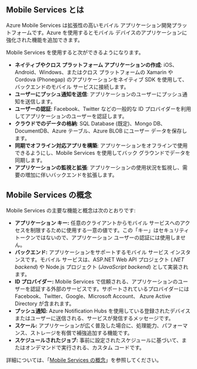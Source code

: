 ## <a name="what-is"></a>Mobile Services とは

Azure Mobile Services は拡張性の高いモバイル アプリケーション開発プラットフォームです。Azure を使用するとモバイル デバイスのアプリケーションに強化された機能を追加できます。

Mobile Services を使用すると次ができるようになります。

+ **ネイティブやクロス プラットフォーム アプリケーションの作成**: iOS、Android、Windows、またはクロス プラットフォームの Xamarin や Cordova (Phonegap) のアプリケーションをネイティブ SDK を使用して、バックエンドのモバイル サービスに接続します。  
+ **ユーザーにプッシュ通知を送信**: アプリケーションのユーザーにプッシュ通知を送信します。
+ **ユーザーの認証**: Facebook、Twitter などの一般的な ID プロバイダーを利用してアプリケーションのユーザーを認証します。
+ **クラウドでのデータの格納**: SQL Database (既定)、Mongo DB、DocumentDB、Azure テーブル、Azure BLOB にユーザー データを保存します。 
+ **同期でオフライン対応アプリを構築**: アプリケーションをオフラインで使用できるようにし、Mobile Services を使用してバック グラウンドでデータを同期します。
+ **アプリケーションの監視と拡張**: アプリケーションの使用状況を監視し、需要の増加に伴いバックエンドを拡張します。 

## <a name="concepts"></a>Mobile Services の概念

Mobile Services の主要な機能と概念は次のとおりです:

+ **アプリケーション キー:** 任意のクライアントからモバイル サービスへのアクセスを制限するために使用する一意の値です。この「キー」はセキュリティ トークンではないので、アプリケーション ユーザーの認証には使用しません。    
+ **バックエンド:** アプリケーションをサポートするモバイル サービス インスタンスです。モバイル サービスは、ASP.NET Web API プロジェクト (*.NET backend*) や Node.js プロジェクト (*JavaScript backend*) として実装されます。
+ **ID プロバイダー:** Mobile Services で信頼される、アプリケーションのユーザーを認証する外部のサービスです。サポートされているプロバイダーには Facebook、Twitter、Google、Microsoft Account、 Azure Active Directory が含まれます。 
+ **プッシュ通知:** Azure Notification Hubs を使用している登録されたデバイスまたはユーザーに送信される、サービスが発信するメッセージです。
+ **スケール:** アプリケーションが広く普及した場合に、処理能力、パフォーマンス、ストレージを有償で補強追加する機能です。
+ **スケジュールされたジョブ:** 事前に設定されたスケジュールに基づいて、またはオンデマンドで実行される、カスタム コードです。

詳細については、「[Mobile Services の概念](mobile-services-concepts-links.md)」を参照してください。

<!---HONumber=Nov15_HO2-->